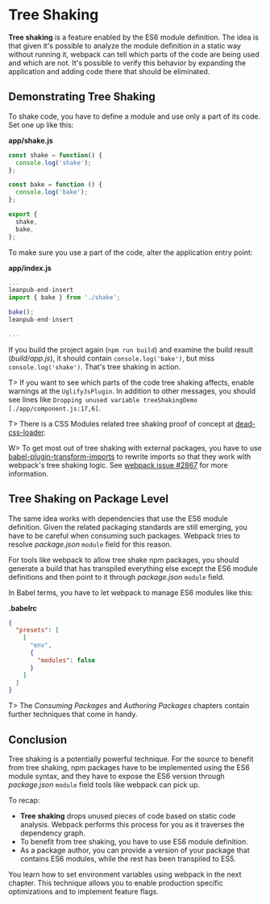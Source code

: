 # Tree Shaking

**Tree shaking** is a feature enabled by the ES6 module definition. The idea is that given it's possible to analyze the module definition in a static way without running it, webpack can tell which parts of the code are being used and which are not. It's possible to verify this behavior by expanding the application and adding code there that should be eliminated.

## Demonstrating Tree Shaking

To shake code, you have to define a module and use only a part of its code. Set one up like this:

**app/shake.js**

```javascript
const shake = function() {
  console.log('shake');
};

const bake = function () {
  console.log('bake');
};

export {
  shake,
  bake,
};
```

To make sure you use a part of the code, alter the application entry point:

**app/index.js**

```javascript
...
leanpub-end-insert
import { bake } from './shake';

bake();
leanpub-end-insert

...
```

If you build the project again (`npm run build`) and examine the build result (*build/app.js*), it should contain `console.log('bake')`, but miss `console.log('shake')`. That's tree shaking in action.

T> If you want to see which parts of the code tree shaking affects, enable warnings at the `UglifyJsPlugin`. In addition to other messages, you should see lines like `Dropping unused variable treeShakingDemo [./app/component.js:17,6]`.

T> There is a CSS Modules related tree shaking proof of concept at [dead-css-loader](https://github.com/simlrh/dead-css-loader).

W> To get most out of tree shaking with external packages, you have to use [babel-plugin-transform-imports](https://www.npmjs.com/package/babel-plugin-transform-imports) to rewrite imports so that they work with webpack's tree shaking logic. See [webpack issue #2867](https://github.com/webpack/webpack/issues/2867) for more information.

## Tree Shaking on Package Level

The same idea works with dependencies that use the ES6 module definition. Given the related packaging standards are still emerging, you have to be careful when consuming such packages. Webpack tries to resolve *package.json* `module` field for this reason.

For tools like webpack to allow tree shake npm packages, you should generate a build that has transpiled everything else except the ES6 module definitions and then point to it through *package.json* `module` field.

In Babel terms, you have to let webpack to manage ES6 modules like this:

**.babelrc**

```json
{
  "presets": [
    [
      "env",
      {
        "modules": false
      }
    ]
  ]
}
```

T> The *Consuming Packages* and *Authoring Packages* chapters contain further techniques that come in handy.

## Conclusion

Tree shaking is a potentially powerful technique. For the source to benefit from tree shaking, npm packages have to be implemented using the ES6 module syntax, and they have to expose the ES6 version through *package.json* `module` field tools like webpack can pick up.

To recap:

* **Tree shaking** drops unused pieces of code based on static code analysis. Webpack performs this process for you as it traverses the dependency graph.
* To benefit from tree shaking, you have to use ES6 module definition.
* As a package author, you can provide a version of your package that contains ES6 modules, while the rest has been transpiled to ES5.

You learn how to set environment variables using webpack in the next chapter. This technique allows you to enable production specific optimizations and to implement feature flags.
